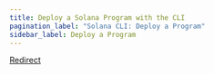 ```yaml
---
title: Deploy a Solana Program with the CLI
pagination_label: "Solana CLI: Deploy a Program"
sidebar_label: Deploy a Program
---
```


[Redirect](https://solana.com/docs/programs/deploying)
